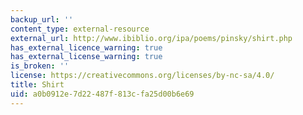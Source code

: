 ```yaml
---
backup_url: ''
content_type: external-resource
external_url: http://www.ibiblio.org/ipa/poems/pinsky/shirt.php
has_external_licence_warning: true
has_external_license_warning: true
is_broken: ''
license: https://creativecommons.org/licenses/by-nc-sa/4.0/
title: Shirt
uid: a0b0912e-7d22-487f-813c-fa25d00b6e69
---
```

